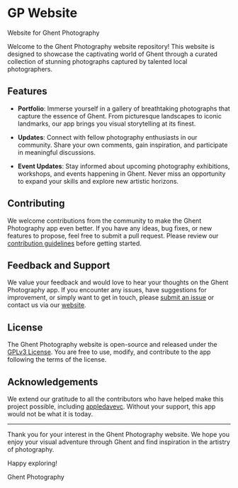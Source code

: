 # GP Website
Website for Ghent Photography

Welcome to the Ghent Photography website repository! This website is designed to showcase the captivating world of Ghent through a curated collection of stunning photographs captured by talented local photographers.

## Features

- **Portfolio**: Immerse yourself in a gallery of breathtaking photographs that capture the essence of Ghent. From picturesque landscapes to iconic landmarks, our app brings you visual storytelling at its finest.

- **Updates**: Connect with fellow photography enthusiasts in our community. Share your own comments, gain inspiration, and participate in meaningful discussions.

- **Event Updates**: Stay informed about upcoming photography exhibitions, workshops, and events happening in Ghent. Never miss an opportunity to expand your skills and explore new artistic horizons.

## Contributing

We welcome contributions from the community to make the Ghent Photography app even better. If you have any ideas, bug fixes, or new features to propose, feel free to submit a pull request. Please review our [contribution guidelines](CONTRIBUTING.md) before getting started.

## Feedback and Support

We value your feedback and would love to hear your thoughts on the Ghent Photography app. If you encounter any issues, have suggestions for improvement, or simply want to get in touch, please [submit an issue](https://github.com/appledavevc/GP-Website/issues) or contact us via our [website](https://www.ghentphotography.be).

## License

The Ghent Photography website is open-source and released under the [GPLv3 License](LICENSE). You are free to use, modify, and contribute to the app following the terms of the license.

## Acknowledgements

We extend our gratitude to all the contributors who have helped make this project possible, including [appledavevc](https://github.com/appledavevc). Without your support, this app would not be what it is today.

---

Thank you for your interest in the Ghent Photography website. We hope you enjoy your visual adventure through Ghent and find inspiration in the artistry of photography.

Happy exploring!

Ghent Photography
